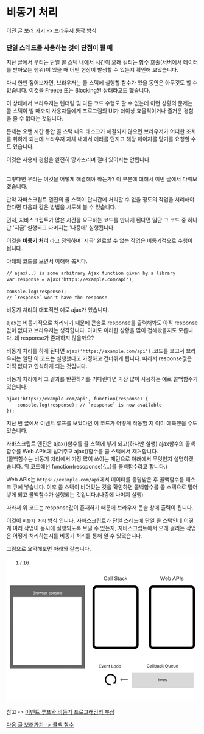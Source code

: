 # 비동기 처리

[이전 글 보러 가기 -> 브라우저 동작 방식](../Browser-Action/Browser-Action.md)

### 단일 스레드를 사용하는 것이 단점이 될 때

지난 글에서 우리는 단일 콜 스택 내에서 시간이 오래 걸리는 함수 호출(서버에서 데이터를 받아오는 행위)이 있을 때 어떤 현상이 발생할 수 있는지 확인해 보았습니다.<br>

다시 한번 짚어보자면, 브라우저는 콜 스택에 실행할 함수가 있을 동안은 아무것도 할 수 없습니다. 이것을 Freeze 또는 Blocking된 상태라고도 했습니다.<br>

이 상태에서 브라우저는 렌더링 및 다른 코드 수행도 할 수 없는데 이런 상황의 문제는 콜 스택이 빌 때까지 사용자들에게 프로그램의 UI가 더이상 효율적이거나 즐거운 경험을 줄 수 없다는 것입니다.<br>

문제는 오랜 시간 동안 콜 스택 내의 태스크가 해결되지 않으면 브라우저가 어떠한 조치를 취하게 되는데 브라우저 자체 내에서 에러를 던지고 해당 페이지를 닫기를 요청할 수도 있습니다.<br>

이것은 사용자 경험을 완전히 망가뜨리며 절대 있어서는 안됩니다.<br><br>

그렇다면 우리는 이것을 어떻게 해결해야 하는가? 이 부분에 대해서 이번 글에서 다뤄보겠습니다.<br>

만약 자바스크립트 엔진의 콜 스택이 단시간에 처리할 수 없을 정도의 작업을 처리해야 한다면 다음과 같은 방법을 시도해 볼 수 있습니다.<br>

먼저, 자바스크립트가 많은 시간을 요구하는 코드를 만나게 된다면 일단 그 코드 중 하나만 '지금' 실행되고 나머지는 '나중에' 실행됩니다.<br>

이것을 **비동기 처리** 라고 정의하며 '지금' 완료할 수 없는 작업은 비동기적으로 수행이 됩니다.<br>

아래의 코드를 보면서 이해해 봅시다.<br>

```
// ajax(..) is some arbitrary Ajax function given by a library
var response = ajax('https://example.com/api');

console.log(response);
// `response` won't have the response
```

비동기 처리의 대표적인 예로 ajax가 있습니다.<br>

ajax는 비동기적으로 처리되기 때문에 콘솔로 response를 출력해봐도 아직 response값이 없다고 브라우저는 생각합니다. 아마도 이러한 상황을 많이 접해봤을지도 모릅니다. 왜 response가 존재하지 않을까요?<br>

비동기 처리를 하게 된다면 `ajax('https://example.com/api');`코드를 보고서 브라우저는 일단 이 코드는 실행했다고 가정하고 건너뛰게 됩니다. 따라서 response값은 아직 없다고 인식하게 되는 것입니다.<br>

비동기 처리에서 그 결과를 반환하기를 기다린다면 가장 많이 사용하는 예로 콜백함수가 있습니다.<br>

```
ajax('https://example.com/api', function(response) {
    console.log(response); // `response` is now available
});
```

지난 번 글에서 이벤트 루프를 보았다면 이 코드가 어떻게 작동할 지 이미 예측했을 수도 있습니다.<br>

자바스크립트 엔진은 ajax()함수를 콜 스택에 넣게 되고(하나만 실행) ajax함수의 콜백함수를 Web APIs에 넘겨주고 ajax()함수를 콜 스택에서 제거합니다.<br>
(콜백함수는 비동기 처리에서 가장 많이 쓰이는 패턴으로 아래에서 무엇인지 설명하겠습니다. 위 코드에선 function(resoponse){...}를 콜백함수라고 합니다.)<br>

Web APIs는 `https://example.com/api`에서 데이터를 응답받은 후 콜백함수를 태스크 큐에 넣습니다. 이후 콜 스택이 비어있는 것을 확인하면 콜백함수를 콜 스택으로 밀어넣게 되고 콜백함수가 실행되는 것입니다.(나중에 나머지 실행)<br>

따라서 위 코드는 response값이 존재하기 때문에 브라우저 콘솔 창에 출력이 됩니다.<br>

이것이 `비동기 처리` 방식 입니다. 자바스크립트가 단일 스레드에 단일 콜 스택인데 어떻게 여러 작업이 동시에 실행되도록 보일 수 있는지, 자바스크립트에서 오래 걸리는 작업은 어떻게 처리하는지를 비동기 처리를 통해 알 수 있었습니다.<br>

그림으로 요약해보면 아래와 같습니다.<br>

![FrontEnd 04](../../../Image/frontend-05.gif)<br>

참고 -> [이벤트 루프와 비동기 프로그래밍의 부상](https://engineering.huiseoul.com/%EC%9E%90%EB%B0%94%EC%8A%A4%ED%81%AC%EB%A6%BD%ED%8A%B8%EB%8A%94-%EC%96%B4%EB%96%BB%EA%B2%8C-%EC%9E%91%EB%8F%99%ED%95%98%EB%8A%94%EA%B0%80-%EC%9D%B4%EB%B2%A4%ED%8A%B8-%EB%A3%A8%ED%94%84%EC%99%80-%EB%B9%84%EB%8F%99%EA%B8%B0-%ED%94%84%EB%A1%9C%EA%B7%B8%EB%9E%98%EB%B0%8D%EC%9D%98-%EB%B6%80%EC%83%81-async-await%EC%9D%84-%EC%9D%B4%EC%9A%A9%ED%95%9C-%EC%BD%94%EB%94%A9-%ED%8C%81-%EB%8B%A4%EC%84%AF-%EA%B0%80%EC%A7%80-df65ffb4e7e)<br>

[다음 글 보러가기 -> 콜백 함수](./Callback.md)
